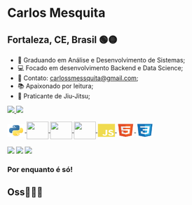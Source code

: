 # Carlos Mesquita
## Fortaleza, CE, Brasil 🟢🟡

- 🧠 Graduando em Análise e Desenvolvimento de Sistemas;
- 💻 Focado em desenvolvimento Backend e Data Science;
- 📧 Contato: carlossmessquita@gmail.com;
- 📚 Apaixonado por leitura;
- 🥋 Praticante de Jiu-Jitsu;

<div>
    <a href='https://github.com/carlossmessquita'> 
    <img height='180em' src='https://github-readme-stats.vercel.app/api?username=carlossmessquita&show_icons=true&theme=dark&include_all_commits=true&count_private=true'/>
    <img height='180em' src='https://github-readme-stats.vercel.app/api/top-langs/?username=carlossmessquita&layout=compact&langs_count=7&theme=dark'/>
</div>
<div style="display: inline_block"><br>
    <img align="center"  height="30" width="40" src="https://raw.githubusercontent.com/devicons/devicon/master/icons/python/python-original.svg">
    <img align="center"  height="40" width="50" src="https://cdn.jsdelivr.net/gh/devicons/devicon/icons/django/django-original.svg" />
    <img align="center"  height="40" width="50" src="https://cdn.jsdelivr.net/gh/devicons/devicon/icons/jupyter/jupyter-original-wordmark.svg" />
    <img align="center"  height="40" width="50" src="https://cdn.jsdelivr.net/gh/devicons/devicon/icons/mysql/mysql-original-wordmark.svg" />
    <img align="center"  height="30" width="40" src="https://raw.githubusercontent.com/devicons/devicon/master/icons/javascript/javascript-plain.svg">
    <img align="center"  height="30" width="40" src="https://raw.githubusercontent.com/devicons/devicon/master/icons/html5/html5-original.svg">
    <img align="center"  height="30" width="40" src="https://raw.githubusercontent.com/devicons/devicon/master/icons/css3/css3-original.svg">
</div>
<br>
<div> 
  <a href="https://instagram.com/carlossmesquita" target="_blank"><img src="https://img.shields.io/badge/-Instagram-%23E4405F?style=for-the-badge&logo=instagram&logoColor=white" target="_blank"></a>
  <a href = "mailto:carlossmessquita@gmail.com"><img src="https://img.shields.io/badge/Gmail-D14836?style=for-the-badge&logo=gmail&logoColor=white" target="_blank"></a>
  <a href="https://www.linkedin.com/in/carlos-mesquita-15101b178/" target="_blank"><img src="https://img.shields.io/badge/-LinkedIn-%230077B5?style=for-the-badge&logo=linkedin&logoColor=white" target="_blank"></a> 
</div>

 ### Por enquanto é só! 
 ## Oss🐱‍👤🖖
